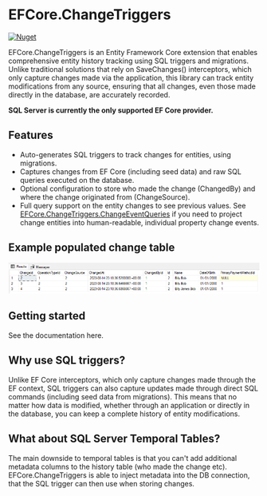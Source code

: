 # EFCore.ChangeTriggers

[![Nuget](https://img.shields.io/nuget/v/EFCore.ChangeTriggers)](https://www.nuget.org/packages/EFCore.ChangeTriggers)

EFCore.ChangeTriggers is an Entity Framework Core extension that enables comprehensive entity history tracking using SQL triggers and migrations. Unlike traditional solutions that rely on SaveChanges() interceptors, which only capture changes made via the application, this library can track entity modifications from any source, ensuring that all changes, even those made directly in the database, are accurately recorded.

**SQL Server is currently the only supported EF Core provider.**

## Features
* Auto-generates SQL triggers to track changes for entities, using migrations.
* Captures changes from EF Core (including seed data) and raw SQL queries executed on the database.
* Optional configuration to store who made the change (ChangedBy) and where the change originated from (ChangeSource). 
* Full query support on the entity changes to see previous values. See [EFCore.ChangeTriggers.ChangeEventQueries](https://github.com/codemunkie15/EFCore.ChangeTriggers/tree/main/src/EFCore.ChangeTriggers.ChangeEventQueries) if you need to project change entities into human-readable, individual property change events.

## Example populated change table

![Example](https://raw.githubusercontent.com/codemunkie15/EFCore.ChangeTriggers/main/docs/images/Example1.png)

## Getting started
See the documentation here.

## Why use SQL triggers?
Unlike EF Core interceptors, which only capture changes made through the EF context, SQL triggers can also capture updates made through direct SQL commands (including seed data from migrations). This means that no matter how data is modified, whether through an application or directly in the database, you can keep a complete history of entity modifications.

## What about SQL Server Temporal Tables?
The main downside to temporal tables is that you can't add additional metadata columns to the history table (who made the change etc). EFCore.ChangeTriggers is able to inject metadata into the DB connection, that the SQL trigger can then use when storing changes.